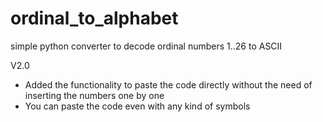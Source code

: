 # ordinal_to_alphabet
simple python converter to decode ordinal numbers 1..26 to ASCII

V2.0
- Added the functionality to paste the code directly without the need of inserting the numbers one by one
- You can paste the code even with any kind of symbols
